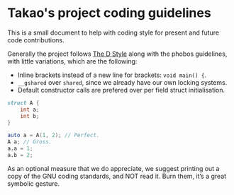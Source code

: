 # Takao's project coding guidelines

This is a small document to help with coding style for present and future
code contributions.

Generally the project follows [The D Style](https://dlang.org/dstyle.html) along
with the phobos guidelines, with little variations, which are the following:
- Inline brackets instead of a new line for brackets: `void main() {`.
- `__gshared` over `shared`, since we already have our own locking systems.
- Default constructor calls are prefered over per field struct initialisation.

```d
struct A {
    int a;
    int b;
}

auto a = A(1, 2); // Perfect.
A a; // Gross.
a.a = 1;
a.b = 2; 
```

As an optional measure that we do appreciate, we suggest printing out a copy of
the GNU coding standards, and NOT read it. Burn them, it’s a great symbolic
gesture.
